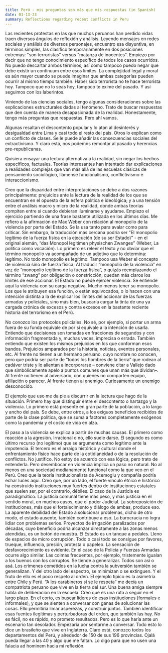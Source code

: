 ```yaml
---
title: Perú - mis preguntas son más que mis respuestas (in Spanish)
date: 01-13-23
summary: Reflections regarding recent conflicts in Peru
---
```


Las recientes protestas en las que muchos peruanos han perdido vidas traen diversos ángulos de reflexión y análisis. Leyendo mensajes en redes sociales y análisis de diversos personajes, encuentro esa disyuntiva, en términos simples, las clasifico temporariamente en dos posiciones extremas: "son terroristas" versus "matanza de inocentes".
Empiezo por decir que no tengo conocimiento específico de todos los casos ocurridos. No puedo descartar ambos términos, así como tampoco puedo negar que debe existir un continuum entre esos límites. La complejidad legal y moral es aún mayor cuando se puede imaginar que ambas categorías pueden ocurrir al mismo tiempo también. Haber sido terrorista no te hace terrorista hoy. Tampoco que no lo seas hoy, tampoco te exime del pasado. Y así seguimos con los laberintos. 

Viniendo de las ciencias sociales, tengo algunas consideraciones sobre las explicaciones estructurales dadas al fenómeno. Trato de buscar respuestas que den cuenta de manera desapasionada de la realidad. Honestamente, tengo más preguntas que respuestas. Pero ahí vamos.

Algunas resaltan el descontento popular y lo atan al desinterés y desigualdad entre Lima y casi todo el resto del país. Otros lo explican como un conflicto de clases. Se le puede añadir las consecuencias sociales del extractivismo. Y claro está, nos podemos remontar al pasado y herencias pre-republicanas.

Quisiera ensayar una lectura alternativa a la realidad, sin negar los hechos específicos, factuales. Teorías interesantes han intentado dar explicaciones a realidades complejas que van más allá de las escuelas clásicas de pensamiento sociológico, llámense funcionalismo, conflictivismo e interaccionismo. 

Creo que la disparidad entre interpretaciones se debe a dos razones principalmente: prejuicios ante la lectura de la realidad de los que se encuentran en el opuesto de la esfera política e ideológica; y a una tensión entre el análisis macro y micro de la realidad, donde ambas teorías compiten entre sí cuando debieran iluminarse y ayudarse.
Empiezo el ejercicio partiendo de una frase bastante utilizada en los últimos días. Me refiero a la afirmación de Max Weber con relación al monopolio de la violencia por parte del Estado. Se la usa tanto para avalar como para criticar. Sin embargo, la traducción más cercana podría ser “El monopolio legítimo de la fuerza física en la ejecución (de su ser Estado)” - en el original alemán,  “das Monopol legitimen physischen Zwanges” (Weber, La política como vocación). 
Lo primero es releer el texto y no obviar que el término monopolio va acompañado de un adjetivo que lo determina: legítimo. No todo monopolio es legítimo. Tampoco usa Weber el concepto de violencia sino de fuerza física. Al traducir “monopolio de la violencia” en vez de “monopolio legítimo de la fuerza física”, o quizás reemplazando el término “zwang” por obligación o constricción, quedan más claros los límites de ese accionar.
El Estado no puede ejercer violencia. Se entiende aquí la violencia con su carga negativa. Mucho menos tener su monopolio. Los que le atribuyen esa función, o están equivocados, o lo hacen con una intención distinta a la de explicar los límites del accionar de las fuerzas armadas y policiales, sino más bien, buscaría cargar la tinta de una ya cargada crónica de excesos y contra excesos en la bastante reciente historia del terrorismo en el Perú.

No conozco los protocolos policiales. No sé, por ejemplo, si portar un arma fuera de su funda equivale de por sí equivale a la intención de usarla. Entiendo que decisiones son tomadas en fracciones de segundos y con información fragmentada y, muchas veces, imprecisa o errada. También entiendo que existen los mismos prejuicios en los que conforman esos bandos. Prejuicios amparados por la historia, noticias, eventos personales, etc. Al frente no tienen a un hermano peruano, cuyo nombre no conocen, pero que podría ser parte de “todos los hombres de la tierra” que rodean al cadáver triste y lo alientan a incorporarse – conviene citar a Vallejo dado que simbólicamente apelo a puntos comunes que unan más que dividan–. Al frente no tienen al adversario, con quienes no comparten equipo, afiliación o parecer. Al frente tienen al enemigo. Curiosamente un enemigo desconocido. 

El ejemplo que uso me da pie a discurrir en la lectura que hago de la situación. Primero hay que distinguir entre el descontento o hartazgo y la violencia. Lo primero está presente en gran parte de la población, a lo largo y ancho del país. Se debe, entre otros, a los exiguos beneficios recibidos de parte de la clase política, que se suma a factores completamente exógenos como la pandemia y el costo de vida en alza.

El paso a la violencia se explica a partir de muchas causas. El primero como reacción a la agresión. Irracional o no, ello suele darse. El segundo es como último recurso (no legítimo) que se argumenta como legítimo ante la impotencia. El tercero es el arraigo histórico y cultural donde el enfrentamiento físico hace parte de la cotidianeidad o de la resolución de conflictos.  No justifico. No estoy de acuerdo con esa lógica, pero trato de entenderla.
Pero desembocar en violencia implica un paso no natural. No al menos en una sociedad medianamente funcional como la que veo en el Perú. Creo que la teoría institucionalista de Acemoglu y compañía podría echar luces aquí. Creo que, por un lado, el fuerte vínculo étnico e histórico ha construido instituciones muy fuertes dentro de instituciones estatales que suelen ser, por el contrario, débiles. El caso de la Justicia es paradigmático. La justicia comunal tiene más peso, y más justicia en el sentido moral, en muchos casos, que el poder Judicial. La sobreposición de instituciones, más que el fortalecimiento y diálogo de ambas, produce eso. 
La aparente debilidad del Estado a solucionar problemas, dicho de otro modo, el estado ausente, también contribuye a eso. La burocracia no logra lidiar con problemas serios. Proyectos de irrigación paralizados por décadas, cuyo beneficio podría alcanzar directamente a las zonas menos atendidas, es un botón de muestra. El Estado es un tanque a pedales. Lleno de espacios de micro corrupción. Todo o casi todo se consigue por favores, trueque, influencia, presión, protesta o papeleo. La sensación de desfavorecimiento es evidente. 
En el caso de la Policía y Fuerzas Armadas ocurre algo similar. Las coimas frecuentes, por ejemplo, tristemente igualan a los buenos con los corruptos. Se tiende a generalizar. Todos son así o asá. Los crímenes cometidos en la lucha contra la subversión también se generalizan. Y del otro lado del espectro, se minimizan o se extinguen. Y el fruto de ello es el poco respeto al orden. El ejemplo típico es la asimetría entre Chile y Perú. “A los carabineros sí se le respeta” me decía un compatriota peruano que vive en la tierra del sur.
Una buena amiga siempre habla de deliberación en la escuela. Creo que es una ruta a seguir en el largo plazo. En el corto, es buscar líderes de esas instituciones (formales e informales), y que se sienten a conversar con ganas de solucionar las cosas. Ello permitiría limar asperezas, y construir juntos. También identificar esas fuentes ilegítimas y perturbadoras del orden, que también las hay. No es fácil, no es rápido, no prometo resultados. Pero es lo que haría ante un escenario tan desolador. Empezaría por sentarme a conversar.
Todo esto lo dice un brasileño que vive en Inglaterra. Claro está, conozco todos los departamentos del Perú, y alrededor de 150 de sus 196 provincias. Ojalá pueda llegar a las 40 y algo que me faltan. Lo digo para que no usen una falacia ad hominem hacia mi reflexión.
